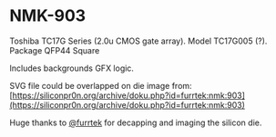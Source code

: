 # NMK-903

Toshiba TC17G Series (2.0u CMOS gate array). Model TC17G005 (?). Package QFP44 Square

Includes backgrounds GFX logic.

SVG file could be overlapped on die image from: [https://siliconpr0n.org/archive/doku.php?id=furrtek:nmk:903](https://siliconpr0n.org/archive/doku.php?id=furrtek:nmk:903)


Huge thanks to [@furrtek](https://github.com/furrtek) for decapping and imaging the silicon die.